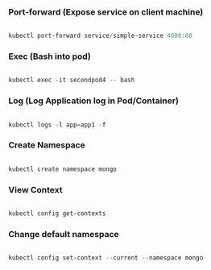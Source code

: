 
### Port-forward (Expose service on client machine)

```powershell

kubectl port-forward service/simple-service 4000:80

```

### Exec (Bash into pod)

```powershell

kubectl exec -it secondpod4 -- bash

```

### Log (Log Application log in Pod/Container)

```powershell

kubectl logs -l app=app1 -f

```

### Create Namespace

```powershell

kubectl create namespace mongo

```

### View Context

```powershell

kubectl config get-contexts

```

### Change default namespace 

```powershell

kubectl config set-context --current --namespace mongo

```